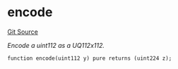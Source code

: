 # encode
[Git Source](https://github.com/zammdefi/ZAMM/blob/a16fe98b0b7a92f7973a9fafc3de78cf238deec1/src/utils/Math.sol)

*Encode a uint112 as a UQ112x112.*


```solidity
function encode(uint112 y) pure returns (uint224 z);
```

